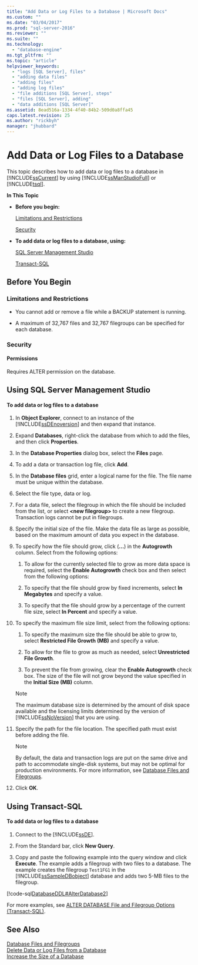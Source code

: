 ```yaml
---
title: "Add Data or Log Files to a Database | Microsoft Docs"
ms.custom: ""
ms.date: "03/04/2017"
ms.prod: "sql-server-2016"
ms.reviewer: ""
ms.suite: ""
ms.technology: 
  - "database-engine"
ms.tgt_pltfrm: ""
ms.topic: "article"
helpviewer_keywords: 
  - "logs [SQL Server], files"
  - "adding data files"
  - "adding files"
  - "adding log files"
  - "file additions [SQL Server], steps"
  - "files [SQL Server], adding"
  - "data additions [SQL Server]"
ms.assetid: 8ead516a-1334-4f40-84b2-509d0a8ffa45
caps.latest.revision: 25
ms.author: "rickbyh"
manager: "jhubbard"
---
```

# Add Data or Log Files to a Database
  This topic describes how to add data or log files to a database in [!INCLUDE[ssCurrent](../../a9notintoc/includes/sscurrent-md.md)] by using [!INCLUDE[ssManStudioFull](../../a9notintoc/includes/ssmanstudiofull-md.md)] or [!INCLUDE[tsql](../../a9notintoc/includes/tsql-md.md)].  
  
 **In This Topic**  
  
-   **Before you begin:**  
  
     [Limitations and Restrictions](#Restrictions)  
  
     [Security](#Security)  
  
-   **To add data or log files to a database, using:**  
  
     [SQL Server Management Studio](#SSMSProcedure)  
  
     [Transact-SQL](#TsqlProcedure)  
  
##  <a name="BeforeYouBegin"></a> Before You Begin  
  
###  <a name="Restrictions"></a> Limitations and Restrictions  
  
-   You cannot add or remove a file while a BACKUP statement is running.  
  
-   A maximum of 32,767 files and 32,767 filegroups can be specified for each database.  
  
###  <a name="Security"></a> Security  
  
####  <a name="Permissions"></a> Permissions  
 Requires ALTER permission on the database.  
  
##  <a name="SSMSProcedure"></a> Using SQL Server Management Studio  
  
#### To add data or log files to a database  
  
1.  In **Object Explorer**, connect to an instance of the [!INCLUDE[ssDEnoversion](../../a9notintoc/includes/ssdenoversion-md.md)] and then expand that instance.  
  
2.  Expand **Databases**, right-click the database from which to add the files, and then click **Properties**.  
  
3.  In the **Database Properties** dialog box, select the **Files** page.  
  
4.  To add a data or transaction log file, click **Add**.  
  
5.  In the **Database files** grid, enter a logical name for the file. The file name must be unique within the database.  
  
6.  Select the file type, data or log.  
  
7.  For a data file, select the filegroup in which the file should be included from the list, or select **\<new filegroup>** to create a new filegroup. Transaction logs cannot be put in filegroups.  
  
8.  Specify the initial size of the file. Make the data file as large as possible, based on the maximum amount of data you expect in the database.  
  
9. To specify how the file should grow, click (**…**) in the **Autogrowth** column. Select from the following options:  
  
    1.  To allow for the currently selected file to grow as more data space is required, select the **Enable Autogrowth** check box and then select from the following options:  
  
    2.  To specify that the file should grow by fixed increments, select **In Megabytes** and specify a value.  
  
    3.  To specify that the file should grow by a percentage of the current file size, select **In Percent** and specify a value.  
  
10. To specify the maximum file size limit, select from the following options:  
  
    1.  To specify the maximum size the file should be able to grow to, select **Restricted File Growth (MB)** and specify a value.  
  
    2.  To allow for the file to grow as much as needed, select **Unrestricted File Growth**.  
  
    3.  To prevent the file from growing, clear the **Enable Autogrowth** check box. The size of the file will not grow beyond the value specified in the **Initial Size (MB)** column.  
  
    > [!NOTE]  
    >  The maximum database size is determined by the amount of disk space available and the licensing limits determined by the version of [!INCLUDE[ssNoVersion](../../a9notintoc/includes/ssnoversion-md.md)] that you are using.  
  
11. Specify the path for the file location. The specified path must exist before adding the file.  
  
    > [!NOTE]  
    >  By default, the data and transaction logs are put on the same drive and path to accommodate single-disk systems, but may not be optimal for production environments. For more information, see [Database Files and Filegroups](../../relational-databases/databases/database-files-and-filegroups.md).  
  
12. Click **OK**.  
  
##  <a name="TsqlProcedure"></a> Using Transact-SQL  
  
#### To add data or log files to a database  
  
1.  Connect to the [!INCLUDE[ssDE](../../a9notintoc/includes/ssde-md.md)].  
  
2.  From the Standard bar, click **New Query**.  
  
3.  Copy and paste the following example into the query window and click **Execute**. The example adds a filegroup with two files to a database. The example creates the filegroup `Test1FG1` in the [!INCLUDE[ssSampleDBobject](../../a9retired/includes/sssampledbobject-md.md)] database and adds two 5-MB files to the filegroup.  
  
 [!code-sql[DatabaseDDL#AlterDatabase2](../../relational-databases/databases/codesnippet/tsql/add-data-or-log-files-to_1.sql)]  
  
 For more examples, see [ALTER DATABASE File and Filegroup Options &#40;Transact-SQL&#41;](../../t-sql/statements/alter-database-transact-sql-file-and-filegroup-options.md).  
  
## See Also  
 [Database Files and Filegroups](../../relational-databases/databases/database-files-and-filegroups.md)   
 [Delete Data or Log Files from a Database](../../relational-databases/databases/delete-data-or-log-files-from-a-database.md)   
 [Increase the Size of a Database](../../relational-databases/databases/increase-the-size-of-a-database.md)  
  
  